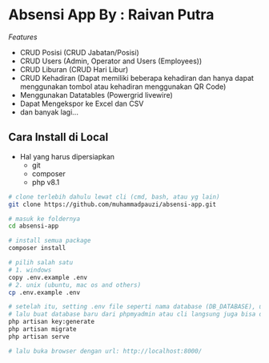 # **Absensi App By : Raivan Putra**

 *Features*

-   CRUD Posisi (CRUD Jabatan/Posisi)
-   CRUD Users (Admin, Operator and Users (Employees))
-   CRUD Liburan (CRUD Hari Libur)
-   CRUD Kehadiran (Dapat memiliki beberapa kehadiran dan hanya dapat menggunakan tombol atau kehadiran menggunakan QR Code)
-   Menggunakan Datatables (Powergrid livewire)
-   Dapat Mengekspor ke Excel dan CSV
-   dan banyak lagi...

## Cara Install di Local

-   Hal yang harus dipersiapkan
    -   git
    -   composer
    -   php v8.1

```sh
# clone terlebih dahulu lewat cli (cmd, bash, atau yg lain)
git clone https://github.com/muhammadpauzi/absensi-app.git

# masuk ke foldernya
cd absensi-app

# install semua package
composer install

# pilih salah satu
# 1. windows
copy .env.example .env
# 2. unix (ubuntu, mac os and others)
cp .env.example .env

# setelah itu, setting .env file seperti nama database (DB_DATABASE), username dan passwordnya
# lalu buat database baru dari phpmyadmin atau cli langsung juga bisa dengan nama sesuai DB_DATABASE yang ada di file .env
php artisan key:generate
php artisan migrate
php artisan serve

# lalu buka browser dengan url: http://localhost:8000/
```